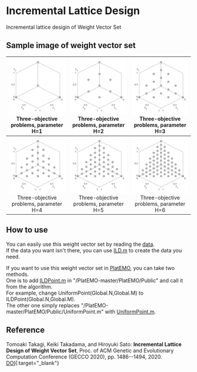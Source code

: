 # Incremental Lattice Design
 Incremental lattice desigin  of Weight Vector Set

## Sample image of weight vector set
|![image](image/H1.svg)Three-objective problems, parameter H=1|![image](image/H2.svg)Three-objective problems, parameter H=2|![image](image/H3.svg)Three-objective  problems, parameter H=3
|:-:|:-:|:-:|
|![image](image/H4.svg)Three-objective problems, parameter H=4|![image](image/H5.svg)Three-objective problems, parameter H=5|![image](image/H6.svg)Three-objective problems, parameter H=6|

## How to use
You can easily use this weight vector set by reading the [data](data).  
If the data you want isn't there, you can use [ILD.m](ILD/ILD.m) to create the data you need.  

If you want to use this weight vector set in [PlatEMO](https://github.com/BIMK/PlatEMO), you can take two methods.  
One is to add [ILDPoint.m](ILD/ILDPoint.m) in "/PlatEMO-master/PlatEMO/Public" and call it from the algorithm.  
For example, change UniformPoint(Global.N,Global.M) to ILDPoint(Global.N,Global.M).  
The other one simply replaces "/PlatEMO-master/PlatEMO/Public/UniformPoint.m" with [UniformPoint.m](ILD/UniformPoint.m).

## Reference 
Tomoaki Takagi, Keiki Takadama, and Hiroyuki Sato: **Incremental Lattice Design of Weight Vector Set**,  Proc. of ACM Genetic and Evolutionary Computation Conference (GECCO 2020), pp. 1486--1494, 2020. [DOI](https://doi.org/10.1145/3377929.3398082){:target="_blank"}